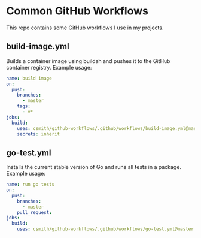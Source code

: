 # Common GitHub Workflows

This repo contains some GitHub workflows I use in my projects.

## build-image.yml

Builds a container image using buildah and pushes it to the GitHub container
registry. Example usage:

```yaml
name: build image
on:
  push:
    branches:
      - master
    tags:
      - v*
jobs:
  build:
    uses: csmith/github-workflows/.github/workflows/build-image.yml@master
    secrets: inherit
```

## go-test.yml

Installs the current stable version of Go and runs all tests in a package.
Example usage:

```yaml
name: run go tests
on:
  push:
    branches:
      - master
    pull_request:
jobs:
  build:
    uses: csmith/github-workflows/.github/workflows/go-test.yml@master
```